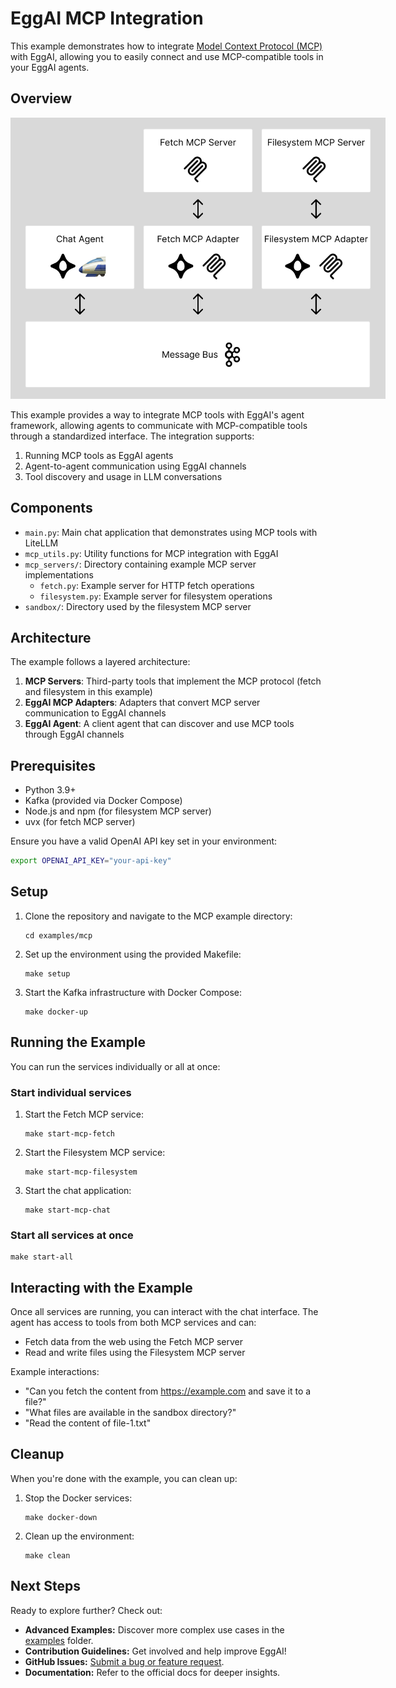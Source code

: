 # EggAI MCP Integration

This example demonstrates how to integrate [Model Context Protocol (MCP)](https://github.com/modelcontextprotocol/protocol) with EggAI, allowing you to easily connect and use MCP-compatible tools in your EggAI agents.

## Overview

<img src="https://raw.githubusercontent.com/eggai-tech/EggAI/refs/heads/main/docs/docs/assets/example-mcp.png" style="max-width: 600px;"/>

This example provides a way to integrate MCP tools with EggAI's agent framework, allowing agents to communicate with MCP-compatible tools through a standardized interface. The integration supports:

1. Running MCP tools as EggAI agents
2. Agent-to-agent communication using EggAI channels
3. Tool discovery and usage in LLM conversations

## Components

- `main.py`: Main chat application that demonstrates using MCP tools with LiteLLM
- `mcp_utils.py`: Utility functions for MCP integration with EggAI
- `mcp_servers/`: Directory containing example MCP server implementations
  - `fetch.py`: Example server for HTTP fetch operations
  - `filesystem.py`: Example server for filesystem operations
- `sandbox/`: Directory used by the filesystem MCP server

## Architecture

The example follows a layered architecture:

1. **MCP Servers**: Third-party tools that implement the MCP protocol (fetch and filesystem in this example)
2. **EggAI MCP Adapters**: Adapters that convert MCP server communication to EggAI channels
3. **EggAI Agent**: A client agent that can discover and use MCP tools through EggAI channels

## Prerequisites

- Python 3.9+
- Kafka (provided via Docker Compose)
- Node.js and npm (for filesystem MCP server)
- uvx (for fetch MCP server)

Ensure you have a valid OpenAI API key set in your environment:

```bash
export OPENAI_API_KEY="your-api-key"
```

## Setup

1. Clone the repository and navigate to the MCP example directory:
   ```
   cd examples/mcp
   ```

2. Set up the environment using the provided Makefile:
   ```
   make setup
   ```

3. Start the Kafka infrastructure with Docker Compose:
   ```
   make docker-up
   ```

## Running the Example

You can run the services individually or all at once:

### Start individual services

1. Start the Fetch MCP service:
   ```
   make start-mcp-fetch
   ```

2. Start the Filesystem MCP service:
   ```
   make start-mcp-filesystem
   ```

3. Start the chat application:
   ```
   make start-mcp-chat
   ```

### Start all services at once

```
make start-all
```

## Interacting with the Example

Once all services are running, you can interact with the chat interface. The agent has access to tools from both MCP services and can:

- Fetch data from the web using the Fetch MCP server
- Read and write files using the Filesystem MCP server

Example interactions:
- "Can you fetch the content from https://example.com and save it to a file?"
- "What files are available in the sandbox directory?"
- "Read the content of file-1.txt"

## Cleanup

When you're done with the example, you can clean up:

1. Stop the Docker services:
   ```
   make docker-down
   ```

2. Clean up the environment:
   ```
   make clean
   ```

## Next Steps

Ready to explore further? Check out:

- **Advanced Examples:** Discover more complex use cases in the [examples](https://github.com/eggai-tech/EggAI/tree/main/examples/) folder.
- **Contribution Guidelines:** Get involved and help improve EggAI!
- **GitHub Issues:** [Submit a bug or feature request](https://github.com/eggai-tech/eggai/issues).
- **Documentation:** Refer to the official docs for deeper insights.